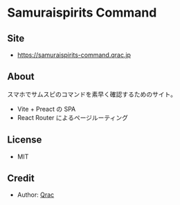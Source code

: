 # Samuraispirits Command

## Site

- https://samuraispirits-command.qrac.jp

## About

スマホでサムスピのコマンドを素早く確認するためのサイト。

- Vite + Preact の SPA
- React Router によるページルーティング

## License

- MIT

## Credit

- Author: [Qrac](https://qrac.jp)
